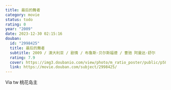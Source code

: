 ```yaml
---
title: 最后的舞者
category: movie
status: todo
rating: 0
year: "2009"
date: 2023-12-30 02:15:16
douban:
  id: "2998425"
  title: 最后的舞者
  subtitle: 2009 / 澳大利亚 / 剧情 / 布鲁斯·贝尔斯福德 / 曹驰 阿曼达·舒尔
  rating: 7.9
  cover: https://img3.doubanio.com/view/photo/m_ratio_poster/public/p583362553.jpg
  link: https://movie.douban.com/subject/2998425/
---
```


Via tw 桃花岛主